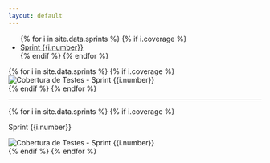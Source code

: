 ```yaml
---
layout: default
---
```


<div class='well metrics'>
  <ul class="nav nav-tabs">
    {% for i in site.data.sprints %}
      {% if i.coverage %}
        <li class='{{i.class}}'><a data-toggle="tab" class='{{i.class}}' href="#sprint-{{i.number}}">Sprint {{i.number}}</a></li>
      {% endif %}
    {% endfor %}
  </ul>

  <div class="tab-content">
    {% for i in site.data.sprints %}
      {% if i.coverage %}
        <div id="sprint-{{i.number}}" class="tab-pane fade {{i.class}}">
                <img src='{{site.baseurl}}/static/img/coverage/sprint_{{i.number}}.png' title='Cobertura de Testes - Sprint {{i.number}}' alt='Cobertura de Testes - Sprint {{i.number}}'>
        </div>
      {% endif %}
    {% endfor %}
  </div>

  <hr>

  <div class="card-deck">
    {% for i in site.data.sprints %}
      {% if i.coverage %}
        <div class="card bg-primary">
          <div class="card-body text-center">
              <p>Sprint {{i.number}}</p>
              <img src='{{site.baseurl}}/static/img/coverage/sprint_{{i.number}}.png' title='Cobertura de Testes - Sprint {{i.number}}' alt='Cobertura de Testes - Sprint {{i.number}}'>
          </div>
        </div>
      {% endif %}
    {% endfor %}
  </div>
</div>
